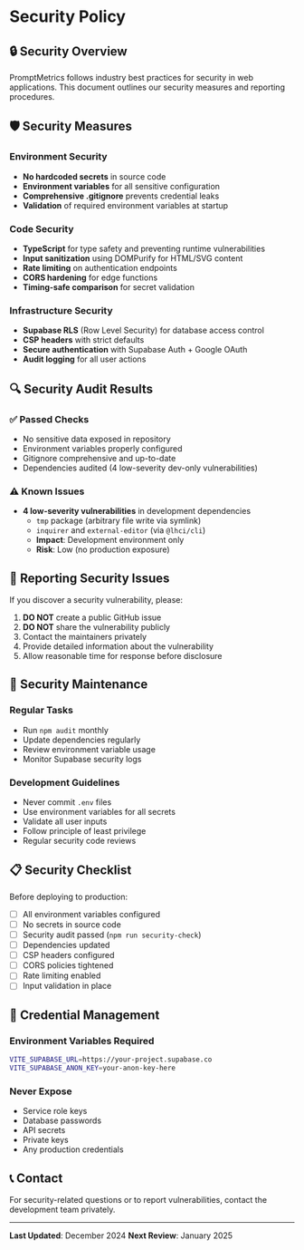 # Security Policy

## 🔒 Security Overview

PromptMetrics follows industry best practices for security in web applications. This document outlines our security measures and reporting procedures.

## 🛡️ Security Measures

### Environment Security
- **No hardcoded secrets** in source code
- **Environment variables** for all sensitive configuration
- **Comprehensive .gitignore** prevents credential leaks
- **Validation** of required environment variables at startup

### Code Security
- **TypeScript** for type safety and preventing runtime vulnerabilities
- **Input sanitization** using DOMPurify for HTML/SVG content
- **Rate limiting** on authentication endpoints
- **CORS hardening** for edge functions
- **Timing-safe comparison** for secret validation

### Infrastructure Security
- **Supabase RLS** (Row Level Security) for database access control
- **CSP headers** with strict defaults
- **Secure authentication** with Supabase Auth + Google OAuth
- **Audit logging** for all user actions

## 🔍 Security Audit Results

### ✅ Passed Checks
- No sensitive data exposed in repository
- Environment variables properly configured
- Gitignore comprehensive and up-to-date
- Dependencies audited (4 low-severity dev-only vulnerabilities)

### ⚠️ Known Issues
- **4 low-severity vulnerabilities** in development dependencies
  - `tmp` package (arbitrary file write via symlink)
  - `inquirer` and `external-editor` (via `@lhci/cli`)
  - **Impact**: Development environment only
  - **Risk**: Low (no production exposure)

## 🚨 Reporting Security Issues

If you discover a security vulnerability, please:

1. **DO NOT** create a public GitHub issue
2. **DO NOT** share the vulnerability publicly
3. Contact the maintainers privately
4. Provide detailed information about the vulnerability
5. Allow reasonable time for response before disclosure

## 🔧 Security Maintenance

### Regular Tasks
- Run `npm audit` monthly
- Update dependencies regularly
- Review environment variable usage
- Monitor Supabase security logs

### Development Guidelines
- Never commit `.env` files
- Use environment variables for all secrets
- Validate all user inputs
- Follow principle of least privilege
- Regular security code reviews

## 📋 Security Checklist

Before deploying to production:

- [ ] All environment variables configured
- [ ] No secrets in source code
- [ ] Security audit passed (`npm run security-check`)
- [ ] Dependencies updated
- [ ] CSP headers configured
- [ ] CORS policies tightened
- [ ] Rate limiting enabled
- [ ] Input validation in place

## 🔐 Credential Management

### Environment Variables Required
```bash
VITE_SUPABASE_URL=https://your-project.supabase.co
VITE_SUPABASE_ANON_KEY=your-anon-key-here
```

### Never Expose
- Service role keys
- Database passwords
- API secrets
- Private keys
- Any production credentials

## 📞 Contact

For security-related questions or to report vulnerabilities, contact the development team privately.

---

**Last Updated**: December 2024
**Next Review**: January 2025